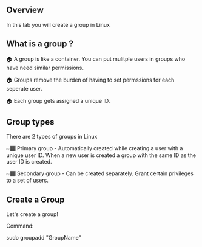 ## Overview

In this lab you will create a group in Linux 

## What is a group ?



🏠 A group is like a container. You can put mulitple users in groups who have need similar  permissions.

🏠 Groups remove the burden of having to set permssions for each seperate user. 

🏠 Each group gets assigned a unique ID.

## Group types

There are 2 types of groups in Linux

👉🏾 Primary group - Automatically created while creating a user with a unique user ID. When a new user is created a group with the same ID as the user ID is created.

👉🏾 Secondary group - Can be created separately. Grant certain privileges to a set of users.


## Create a Group
Let's create a group!

Command: 

sudo groupadd "GroupName"
